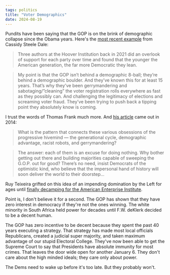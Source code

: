 ```yaml
---
tags: politics
title: "Voter Demographics"
date: 2024-08-19
---
```


Pundits have been saying that the GOP is on the brink of demographic collapse since the Obama years. Here's the [most recent example](https://cassidysteeledale.substack.com/p/potential-futures-for-the-gop) from Cassidy Steele Dale:

> Three authors at the Hoover Institution back in 2021 did an overlook of support for each party over time and found that the younger the American generation, the far more Democratic they lean.

> My point is that the GOP isn’t behind a demographic 8-ball; they’re behind a demographic boulder. And they’ve known this for at least 15 years. That’s why they’ve been gerrymandering and sabotaging/”cleaning” the voter registration rolls everywhere as fast as they possibly can. And challenging the legitimacy of elections and screaming voter fraud. They’ve been trying to push back a tipping point they absolutely know is coming.

I trust the words of Thomas Frank much more. And [his article](https://harpers.org/archive/2014/01/donkey-business/) came out in 2014:

> What is the pattern that connects these various obsessions of the progressive hivemind — the generational cycle, demographic advantage, racist robots, and gerrymandering?

> The answer: each of them is an excuse for doing nothing. Why bother getting out there and building majorities capable of sweeping the G.O.P. out for good? There’s no need, insist Democrats of the optimistic kind, who believe that the impersonal hand of history will soon deliver the world to their doorstep...

Ruy Teixeira grifted on this idea of an impending domination by the Left for ages until [finally decamping for the American Enterprise Institute](https://www.politico.com/news/magazine/2022/07/15/capital-city-ruy-teixeira-american-enterprise-institute-00045819). 

Point is, I don't believe it for a second. The GOP has shown that they have zero interest in democracy if they're not the ones winning. The white minority in South Africa held power for decades until F.W. deKlerk decided to be a decent human. 

The GOP has zero incentive to be decent because they spent the past 40 years executing a strategy. That strategy has made most local officials Republicans, created a judicial super majority, and taken maximum advantage of our stupid Electoral College. They've now been able to get the Supreme Court to say that Presidents have absolute immunity for most crimes. That leaves the door wide open for another January 6. They don't care about the high minded ideals; they care only about power. 

The Dems need to wake up before it's too late. But they probably won't.